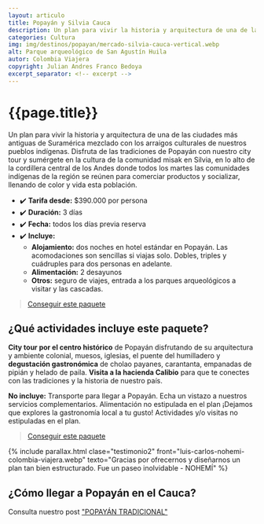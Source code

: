```yaml
---
layout: articulo
title: Popayán y Silvia Cauca
description: Un plan para vivir la historia y arquitectura de una de las ciudades más antiguas de Suramérica y la cultura de nuestros pueblos indígenas
categories: Cultura
img: img/destinos/popayan/mercado-silvia-cauca-vertical.webp
alt: Parque arqueológico de San Agustín Huila
autor: Colombia Viajera
copyright: Julian Andres Franco Bedoya
excerpt_separator: <!-- excerpt -->
---
```


# {{page.title}}

Un plan para vivir la historia y arquitectura de una de las ciudades más antiguas de Suramérica mezclado con los arraigos culturales de nuestros pueblos indígenas. Disfruta de las tradiciones de Popayán con nuestro city tour y sumérgete en la cultura de la comunidad misak en Silvia, en lo alto de la cordillera central de los Andes donde todos los martes las comunidades indígenas de la región se reúnen para comerciar productos y socializar, llenando de color y vida esta población.

<!-- excerpt -->

* ✔️ **Tarifa desde:** $390.000 por persona
* ✔️ **Duración:** 3 días
* ✔️ **Fecha:** todos los días previa reserva
* ✔️ **Incluye:**
  * **Alojamiento:** dos noches en hotel estándar en Popayán. Las acomodaciones son sencillas si viajas solo. Dobles, triples y cuádruples para dos personas en adelante.
  * **Alimentación:** 2 desayunos
  * **Otros:** seguro de viajes, entrada a los parques arqueológicos a visitar y las cascadas.

>[Conseguir este paquete](https://api.whatsapp.com/send?phone=+573209673925&text=Hola.%20Me%20encantar%C3%ADa%20saber%20m%C3%A1s%20sobre%20este%20paquete:%20Tour%20Popay%C3%A1n%20Tradicional)

## ¿Qué actividades incluye este paquete?

**City tour por el centro histórico** de Popayán disfrutando de su arquitectura y ambiente colonial, muesos, iglesias, el puente del humilladero y **degustación gastronómica** de cholao payanes, carantanta, empanadas de pipián y helado de paila. **Visita a la hacienda Calibio** para que te conectes con las tradiciones y la historia de nuestro país.

**No incluye:** Transporte para llegar a Popayán. Echa un vistazo a nuestros servicios complementarios. Alimentación no estipulada en el plan ¡Dejamos que explores la gastronomía local a tu gusto! Actividades y/o visitas no estipuladas en el plan.

>[Conseguir este paquete](https://api.whatsapp.com/send?phone=+573209673925&text=Hola.%20Me%20encantar%C3%ADa%20saber%20m%C3%A1s%20sobre%20este%20paquete:%20Tour%20Popay%C3%A1n%20Tradicional)

{% include parallax.html clase="testimonio2" front="luis-carlos-nohemi-colombia-viajera.webp" texto="Gracias por ofrecernos y diseñarnos un plan tan bien estructurado. Fue un paseo inolvidable - NOHEMÍ" %}

## ¿Cómo llegar a Popayán en el Cauca?

Consulta nuestro post ["POPAYÁN TRADICIONAL"]({{site.baseurl}}/popayan-historica/)
